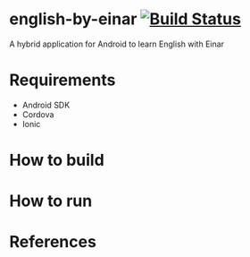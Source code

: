 # english-by-einar [![Build Status](https://travis-ci.org/rchavarria/english-by-einar.svg?branch=master)](https://travis-ci.org/rchavarria/english-by-einar)

A hybrid application for Android to learn English with Einar

# Requirements

- Android SDK
- Cordova
- Ionic

# How to build

# How to run

# References
